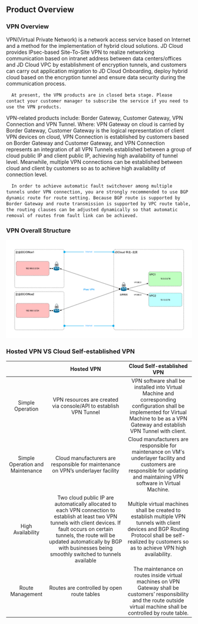 ## Product Overview

### VPN Overview

VPN(Virtual Private Network) is a network access service based on Internet and a method for the implementation of hybrid cloud solutions. JD Cloud provides IPsec-based Site-To-Site VPN to realize networking communication based on intranet address between data centers/offices and JD Cloud VPC by establishment of encryption tunnels, and customers can carry out application migration to JD Cloud Onboarding, deploy hybrid cloud based on the encryption tunnel and ensure data security during the communication process.<br/>

```
  At present, the VPN products are in closed beta stage. Please contact your customer manager to subscribe the service if you need to use the VPN products.
```

VPN-related products include: Border Gateway, Customer Gateway, VPN Connection and VPN Tunnel.
Where: VPN Gateway on cloud is carried by Border Gateway, Customer Gateway is the logical representation of client VPN devices on cloud, VPN Connection is established by customers based on Border Gateway and Customer Gateway, and VPN Connection represents an integration of all VPN Tunnels established between a group of cloud public IP and client public IP, achieving high availability of tunnel level. Meanwhile, multiple VPN connections can be established between cloud and client by customers so as to achieve high availability of connection level.

```
  In order to achieve automatic fault switchover among multiple tunnels under VPN connection, you are strongly recommended to use BGP dynamic route for route setting. Because BGP route is supported by Border Gateway and route transmission is supported by VPC route table, the routing clauses can be adjusted dynamically so that automatic removal of routes from fault link can be achieved.
```

### VPN Overall Structure
![](../../../../image/Networking/VPN/Introduction/product-view.png)



### Hosted VPN VS Cloud Self-established VPN

|  | Hosted VPN | Cloud Self-established VPN |
|:---:|:---:|:---:|
| Simple Operation | VPN resources are created via console/API to establish VPN Tunnel | VPN software shall be installed into Virtual Machine and corresponding configuration shall be implemented for Virtual Machine to be as a VPN Gateway and establish VPN Tunnel with client.      |
| Simple Operation and Maintenance  | Cloud manufacturers are responsible for maintenance on VPN’s underlayer facility | Cloud manufacturers are responsible for maintenance on VM's underlayer facility and customers are responsible for updating and maintaining VPN software in Virtual Machine.             |
| High Availability | Two cloud public IP are automatically allocated to each VPN connection to establish at least two VPN tunnels with client devices. If fault occurs on certain tunnels, the route will be updated automatically by BGP with businesses being smoothly switched to tunnels available | Multiple virtual machines shall be created to establish multiple VPN tunnels with client devices and BGP Routing Protocol shall be self-realized by customers so as to achieve VPN high availability. |
| Route Management | Routes are controlled by open route tables | The maintenance on routes inside virtual machines on VPN Gateway shall be customers’ responsibility and the route outside virtual machine shall be controlled by route table.               |

